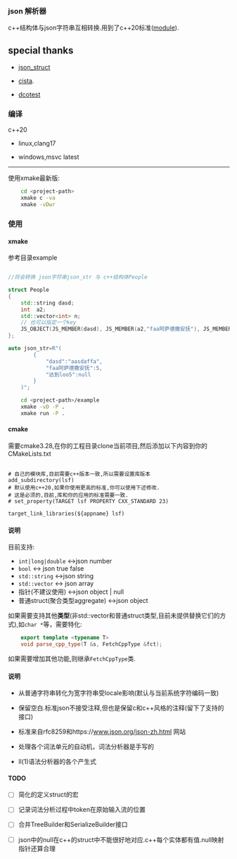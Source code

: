 ### json 解析器

c++结构体与json字符串互相转换.用到了c++20标准([module](https://en.cppreference.com/w/cpp/language/modules)).

## special thanks

- [json_struct](https://github.com/jorgen/json_struct)

- [cista](https://github.com/felixguendling/cista).

- [dcotest](https://github.com/onqtam/doctest)

### 编译

c++20

- linux,clang17

- windows,msvc latest

---

使用xmake最新版:

```bash
    cd <project-path>
    xmake c -va 
    xmake -vDwr
```
### 使用
#### xmake

参考目录example

```cpp

//将会转换 json字符串json_str 与 c++结构体People

struct People
{
    std::string dasd;
    int  a2;
    std::vector<int> n;
    // 也可以指定一个key
    JS_OBJECT(JS_MEMBER(dasd), JS_MEMBER(a2,"faa阿萨德撒安抚"), JS_MEMBER(n, "达到loo5"));
};

auto json_str=R"(
        {
            "dasd":"aasdaffa",
            "faa阿萨德撒安抚":5,
            "达到loo5":null
        }
    )";

```

```bash
    cd <project-path>/example
    xmake -vD -P .
    xmake run -P .
```

#### cmake

需要cmake3.28,在你的工程目录clone当前项目,然后添加以下内容到你的CMakeLists.txt

```text

# 自己的模块库,目前需要c++版本一致,所以需要设置库版本
add_subdirectory(lsf)
# 默认使用c++20,如果你使用更高的标准,你可以使用下述修改.
# 这是必须的,目前,库和你的应用的标准需要一致.
# set_property(TARGET lsf PROPERTY CXX_STANDARD 23)

target_link_libraries(${appname} lsf)

```
#### 说明 ####

目前支持:

* `int|long|double`  <->json number
* `bool`   <-> json true false
* `std::string`   <->json string
* `std::vector`  <-> json array
* 指针(不建议使用) <->json object | null
* 普通struct(聚合类型aggregate)  <->json object

如果需要支持其他**类型**(非std::vector和普通struct类型,目前未提供替换它们的方式),如`char *`等，需要特化:

```cpp
    export template <typename T>
    void parse_cpp_type(T &s, FetchCppType &fct);
```

如果需要增加其他功能,则继承`FetchCppType`类.

#### 说明 ####

- 从普通字符串转化为宽字符串受locale影响(默认与当前系统字符编码一致)

- 保留空白.标准json不接受注释,但也是保留c和c++风格的注释(留下了支持的接口)

- 标准来自rfc8259和https://www.json.org/json-zh.html 网站

- 处理各个词法单元的自动机，词法分析器是手写的

- ll(1)语法分析器的各个产生式

#### TODO

- [ ] 简化的定义struct的宏

- [ ] 记录词法分析过程中token在原始输入流的位置

- [ ] 合并TreeBuilder和SerializeBuilder接口

- [ ] json中的null在c++的struct中不能很好地对应.c++每个实体都有值.null映射指针还算合理